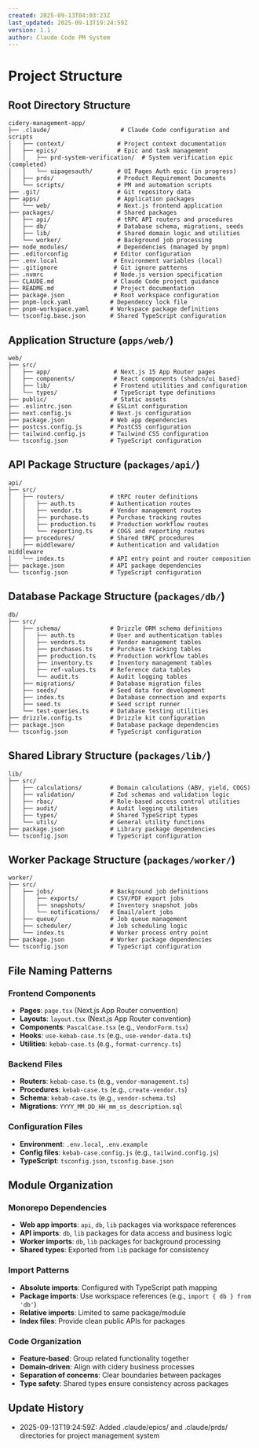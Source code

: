 ```yaml
---
created: 2025-09-13T04:03:23Z
last_updated: 2025-09-13T19:24:59Z
version: 1.1
author: Claude Code PM System
---
```


# Project Structure

## Root Directory Structure

```
cidery-management-app/
├── .claude/                    # Claude Code configuration and scripts
│   ├── context/               # Project context documentation
│   ├── epics/                 # Epic and task management
│   │   ├── prd-system-verification/  # System verification epic (completed)
│   │   └── uipagesauth/       # UI Pages Auth epic (in progress)
│   ├── prds/                  # Product Requirement Documents
│   └── scripts/               # PM and automation scripts
├── .git/                      # Git repository data
├── apps/                      # Application packages
│   └── web/                   # Next.js frontend application
├── packages/                  # Shared packages
│   ├── api/                   # tRPC API routers and procedures
│   ├── db/                    # Database schema, migrations, seeds
│   ├── lib/                   # Shared domain logic and utilities
│   └── worker/                # Background job processing
├── node_modules/              # Dependencies (managed by pnpm)
├── .editorconfig             # Editor configuration
├── .env.local                # Environment variables (local)
├── .gitignore                # Git ignore patterns
├── .nvmrc                    # Node.js version specification
├── CLAUDE.md                 # Claude Code project guidance
├── README.md                 # Project documentation
├── package.json              # Root workspace configuration
├── pnpm-lock.yaml           # Dependency lock file
├── pnpm-workspace.yaml      # Workspace package definitions
└── tsconfig.base.json       # Shared TypeScript configuration
```

## Application Structure (`apps/web/`)

```
web/
├── src/
│   ├── app/                  # Next.js 15 App Router pages
│   ├── components/           # React components (shadcn/ui based)
│   ├── lib/                  # Frontend utilities and configuration
│   └── types/                # TypeScript type definitions
├── public/                   # Static assets
├── .eslintrc.json           # ESLint configuration
├── next.config.js           # Next.js configuration
├── package.json             # Web app dependencies
├── postcss.config.js        # PostCSS configuration
├── tailwind.config.js       # Tailwind CSS configuration
└── tsconfig.json            # TypeScript configuration
```

## API Package Structure (`packages/api/`)

```
api/
├── src/
│   ├── routers/             # tRPC router definitions
│   │   ├── auth.ts          # Authentication routes
│   │   ├── vendor.ts        # Vendor management routes
│   │   ├── purchase.ts      # Purchase tracking routes
│   │   ├── production.ts    # Production workflow routes
│   │   └── reporting.ts     # COGS and reporting routes
│   ├── procedures/          # Shared tRPC procedures
│   ├── middleware/          # Authentication and validation middleware
│   └── index.ts             # API entry point and router composition
├── package.json             # API package dependencies
└── tsconfig.json            # TypeScript configuration
```

## Database Package Structure (`packages/db/`)

```
db/
├── src/
│   ├── schema/              # Drizzle ORM schema definitions
│   │   ├── auth.ts          # User and authentication tables
│   │   ├── vendors.ts       # Vendor management tables
│   │   ├── purchases.ts     # Purchase tracking tables
│   │   ├── production.ts    # Production workflow tables
│   │   ├── inventory.ts     # Inventory management tables
│   │   ├── ref-values.ts    # Reference data tables
│   │   └── audit.ts         # Audit logging tables
│   ├── migrations/          # Database migration files
│   ├── seeds/               # Seed data for development
│   ├── index.ts             # Database connection and exports
│   ├── seed.ts              # Seed script runner
│   └── test-queries.ts      # Database testing utilities
├── drizzle.config.ts        # Drizzle kit configuration
├── package.json             # Database package dependencies
└── tsconfig.json            # TypeScript configuration
```

## Shared Library Structure (`packages/lib/`)

```
lib/
├── src/
│   ├── calculations/        # Domain calculations (ABV, yield, COGS)
│   ├── validation/          # Zod schemas and validation logic
│   ├── rbac/                # Role-based access control utilities
│   ├── audit/               # Audit logging utilities
│   ├── types/               # Shared TypeScript types
│   └── utils/               # General utility functions
├── package.json             # Library package dependencies
└── tsconfig.json            # TypeScript configuration
```

## Worker Package Structure (`packages/worker/`)

```
worker/
├── src/
│   ├── jobs/                # Background job definitions
│   │   ├── exports/         # CSV/PDF export jobs
│   │   ├── snapshots/       # Inventory snapshot jobs
│   │   └── notifications/   # Email/alert jobs
│   ├── queue/               # Job queue management
│   ├── scheduler/           # Job scheduling logic
│   └── index.ts             # Worker process entry point
├── package.json             # Worker package dependencies
└── tsconfig.json            # TypeScript configuration
```

## File Naming Patterns

### Frontend Components
- **Pages**: `page.tsx` (Next.js App Router convention)
- **Layouts**: `layout.tsx` (Next.js App Router convention)
- **Components**: `PascalCase.tsx` (e.g., `VendorForm.tsx`)
- **Hooks**: `use-kebab-case.ts` (e.g., `use-vendor-data.ts`)
- **Utilities**: `kebab-case.ts` (e.g., `format-currency.ts`)

### Backend Files
- **Routers**: `kebab-case.ts` (e.g., `vendor-management.ts`)
- **Procedures**: `kebab-case.ts` (e.g., `create-vendor.ts`)
- **Schema**: `kebab-case.ts` (e.g., `vendor-schema.ts`)
- **Migrations**: `YYYY_MM_DD_HH_mm_ss_description.sql`

### Configuration Files
- **Environment**: `.env.local`, `.env.example`
- **Config files**: `kebab-case.config.js` (e.g., `tailwind.config.js`)
- **TypeScript**: `tsconfig.json`, `tsconfig.base.json`

## Module Organization

### Monorepo Dependencies
- **Web app imports**: `api`, `db`, `lib` packages via workspace references
- **API imports**: `db`, `lib` packages for data access and business logic
- **Worker imports**: `db`, `lib` packages for background processing
- **Shared types**: Exported from `lib` package for consistency

### Import Patterns
- **Absolute imports**: Configured with TypeScript path mapping
- **Package imports**: Use workspace references (e.g., `import { db } from 'db'`)
- **Relative imports**: Limited to same package/module
- **Index files**: Provide clean public APIs for packages

### Code Organization
- **Feature-based**: Group related functionality together
- **Domain-driven**: Align with cidery business processes
- **Separation of concerns**: Clear boundaries between packages
- **Type safety**: Shared types ensure consistency across packages

## Update History

- 2025-09-13T19:24:59Z: Added .claude/epics/ and .claude/prds/ directories for project management system